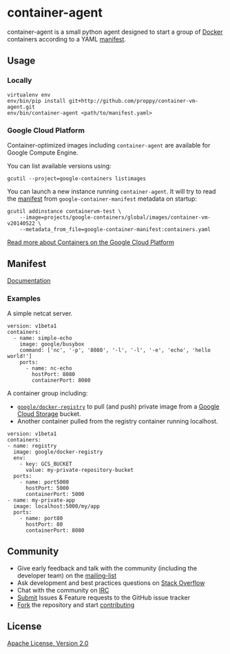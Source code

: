 container-agent
===============

container-agent is a small python agent designed to start a group of [Docker](https://docker.io) containers according to a YAML [manifest](#manifest).

## Usage

### Locally

```
virtualenv env
env/bin/pip install git+http://github.com/proppy/container-vm-agent.git
env/bin/container-agent <path/to/manifest.yaml>
```

### Google Cloud Platform

Container-optimized images including `container-agent` are available for Google Compute Engine.

You can list available versions using:
```
gcutil --project=google-containers listimages
```

You can launch a new instance running `container-agent`. It will try to read the [manifest](#manifest) from `google-container-manifest` metadata on startup:
```
gcutil addinstance containervm-test \
    --image=projects/google-containers/global/images/container-vm-v20140522 \
    --metadata_from_file=google-container-manifest:containers.yaml
```

[Read more about Containers on the Google Cloud Platform](https://developers.google.com/compute/docs/containers)

## Manifest

[Documentation](https://developers.google.com/compute/docs/containers#manifest_format)

### Examples

A simple netcat server.
```
version: v1beta1
containers:
  - name: simple-echo
    image: google/busybox
    command: ['nc', '-p', '8080', '-l', '-l', '-e', 'echo', 'hello world!']
    ports:
      - name: nc-echo
        hostPort: 8080
        containerPort: 8080
```

A container group including:
- [`google/docker-registry`](https://index.docker.io/u/google/docker-registry) to pull (and push) private image from a [Google Cloud Storage](https://developers.google.com/storage/) bucket.
- Another container pulled from the registry container running localhost.
```
version: v1beta1
containers:
- name: registry
  image: google/docker-registry
  env:
    - key: GCS_BUCKET
      value: my-private-repository-bucket
  ports:
    - name: port5000
      hostPort: 5000
      containerPort: 5000
- name: my-private-app
  image: localhost:5000/my/app
  ports:
    - name: port80
      hostPort: 80
      containerPort: 8080
```

## Community

- Give early feedback and talk with the community (including the developer team) on the [mailing-list](https://groups.google.com/d/google-containers)
- Ask development and best practices questions on [Stack Overflow](http://stackoverflow.com/questions/tagged/google-compute-engine+docker)
- Chat with the community on [IRC](irc://irc.freenode.net/#google-containers)
- [Submit](https://github.com/GoogleCloudPlatform/container-agent/issues) Issues & Feature requests to the GitHub issue tracker
- [Fork](https://github.com/GoogleCloudPlatform/container-agent/fork) the repository and start [contributing](CONTRIB.md)

## License

[Apache License, Version 2.0](tree/master/COPYING.md)
